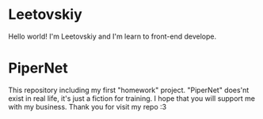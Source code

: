 # Leetovskiy
Hello world! I'm Leetovskiy and I'm learn to front-end develope.
# PiperNet
This repository including my first "homework" project. "PiperNet" does'nt exist in real life, it's just a fiction for training.
I hope that you will support me with my business. Thank you for visit my repo :3
